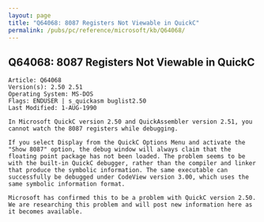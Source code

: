 ```yaml
---
layout: page
title: "Q64068: 8087 Registers Not Viewable in QuickC"
permalink: /pubs/pc/reference/microsoft/kb/Q64068/
---
```


## Q64068: 8087 Registers Not Viewable in QuickC

	Article: Q64068
	Version(s): 2.50 2.51
	Operating System: MS-DOS
	Flags: ENDUSER | s_quickasm buglist2.50
	Last Modified: 1-AUG-1990
	
	In Microsoft QuickC version 2.50 and QuickAssembler version 2.51, you
	cannot watch the 8087 registers while debugging.
	
	If you select Display from the QuickC Options Menu and activate the
	"Show 8087" option, the debug window will always claim that the
	floating point package has not been loaded. The problem seems to be
	with the built-in QuickC debugger, rather than the compiler and linker
	that produce the symbolic information. The same executable can
	successfully be debugged under CodeView version 3.00, which uses the
	same symbolic information format.
	
	Microsoft has confirmed this to be a problem with QuickC version 2.50.
	We are researching this problem and will post new information here as
	it becomes available.

